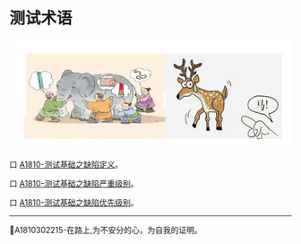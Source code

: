 # 测试术语

![](../resFiles/r2/指鹿为马.jpg)

口  [A1810-测试基础之缺陷定义](books/测试基础-缺陷定义.md)。

口  [A1810-测试基础之缺陷严重级别](books/测试基础-缺陷严重级别.md)。

口  [A1810-测试基础之缺陷优先级别](books/测试基础-缺陷修复优先级.md)。


* * *
:bug:A1810302215-在路上,为不安分的心，为自我的证明。
